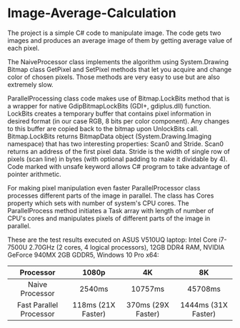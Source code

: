 # Image-Average-Calculation
The project is a simple C# code to manipulate image. The code gets two images and produces an average image of them by getting average value of each pixel.

The NaiveProcessor class implements the algorithm using System.Drawing Bitmap class GetPixel and SetPixel methods that let you acquire and change color of chosen pixels. Those methods are very easy to use but are also extremely slow.

ParallelProcessing class code makes use of Bitmap.LockBits method that is a wrapper for native GdipBitmapLockBits (GDI+, gdiplus.dll) function. LockBits creates a temporary buffer that contains pixel information in desired format (in our case RGB, 8 bits per color component). Any changes to this buffer are copied back to the bitmap upon UnlockBits call.
Bitmap.LockBits returns BitmapData object (System.Drawing.Imaging namespace) that has two interesting properties: Scan0 and Stride. Scan0 returns an address of the first pixel data. Stride is the width of single row of pixels (scan line) in bytes (with optional padding to make it dividable by 4).
Code marked with unsafe keyword allows C# program to take advantage of pointer arithmetic.

For making pixel manipulation even faster ParallelProcessor class processes different parts of the image in parallel. The class has Cores property which sets with number of system's CPU cores. The ParallelProcess method initiates a Task array with length of number of CPU's cores and manipulates pixels of different parts of the image in parallel.

These are the test results executed on ASUS V510UQ laptop: Intel Core i7-7500U 2.70GHz (2 cores, 4 logical processors), 12GB DDR4 RAM, NVIDIA GeForce 940MX 2GB GDDR5, Windows 10 Pro x64:

|       Processor         |       1080p         |           4K           |           8K          |
|         :---:           |        :---:        |          :---:         |          :---:        |
|     Naive Processor     |      2540ms         |        10757ms         |        45708ms        |
| Fast Parallel Processor | 118ms (21X Faster)   |    370ms (29X Faster)   |   1444ms (31X Faster)  |
